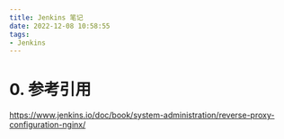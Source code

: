 ```yaml
---
title: Jenkins 笔记
date: 2022-12-08 10:58:55
tags:
- Jenkins
---
```


# 0. 参考引用

https://www.jenkins.io/doc/book/system-administration/reverse-proxy-configuration-nginx/
